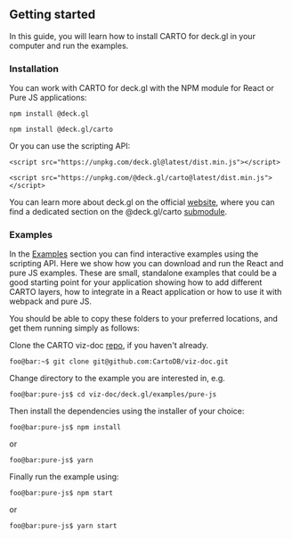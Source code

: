 ## Getting started

In this guide, you will learn how to install CARTO for deck.gl in your computer and run the examples.

### Installation

You can work with CARTO for deck.gl with the NPM module for React or Pure JS applications:

`npm install @deck.gl`

`npm install @deck.gl/carto`

Or you can use the scripting API:

`<script src="https://unpkg.com/deck.gl@latest/dist.min.js"></script>`

`<script src="https://unpkg.com/@deck.gl/carto@latest/dist.min.js"></script>`

You can learn more about deck.gl on the official [website](https://deck.gl), where you can find a dedicated section on the @deck.gl/carto [submodule](https://deck.gl/docs/api-reference/carto/overview).

### Examples

In the [Examples]({{site.baseurl}}/deck-gl/examples) section you can find interactive examples using the scripting API. Here we show how you can download and run the React and pure JS examples. These are small, standalone examples that could be a good starting point for your application showing how to add different CARTO layers, how to integrate in a React application or how to use it with webpack and pure JS.

You should be able to copy these folders to your preferred locations, and get them running simply as follows:

Clone the CARTO viz-doc [repo](https://github.com/CartoDB/viz-doc), if you haven't already.

```console
foo@bar:~$ git clone git@github.com:CartoDB/viz-doc.git
```   

Change directory to the example you are interested in, e.g.

```console
foo@bar:pure-js$ cd viz-doc/deck.gl/examples/pure-js
```   

Then install the dependencies using the installer of your choice:

```console
foo@bar:pure-js$ npm install
```   

or

```console
foo@bar:pure-js$ yarn
```   

Finally run the example using:

```console
foo@bar:pure-js$ npm start
```   

or

```console
foo@bar:pure-js$ yarn start
```   
   
